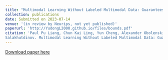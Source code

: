 ```yaml
---
title: "Multimodal Learning Without Labeled Multimodal Data: Guarantees and Applications"
collection: publications
date: Submitted on 2023-07-14
venue: '(in review by Neurips, not yet published)'
paperurl: 'http://YudongL2000.github.io/files/bounds.pdf'
citation: 'Paul Pu Liang, Chun Kai Ling, Yun Cheng, Alexander Obolenskiy, Yudong Liu, Rohan Pandey, Alex Wilf, Louis-Philippe Morency, Russ
Salakhutdinov. Multimodal Learning Without Labeled Multimodal Data: Guarantees and Applications. Neurips, 2023. (In review)'
---
```

[Download paper here](http://YudongL2000.github.io/files/Neurips_in_review.pdf)
